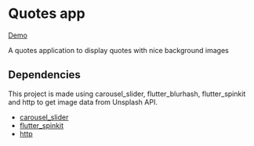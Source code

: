 # Quotes app

[Demo](https://github.com/isaahyar/flutter_quotes_application/blob/master/images/demo.gif)

A quotes application to display quotes with nice background images

## Dependencies

This project is made using carousel_slider, flutter_blurhash, flutter_spinkit and http to get image data from Unsplash API.

- [carousel_slider](https://pub.dev/packages/carousel_slider)
- [flutter_spinkit](https://pub.dev/packages/flutter_spinkit)
- [http](https://pub.dev/packages/http)